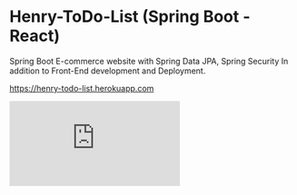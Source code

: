 # Henry-ToDo-List (Spring Boot - React)
Spring Boot E-commerce website with Spring Data JPA, Spring Security In addition to Front-End development and Deployment.

https://henry-todo-list.herokuapp.com

![Home-Page](https://fv2-2.failiem.lv/thumb_show.php?i=qv97pvxy5&view)
